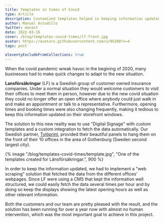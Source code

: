 ```yaml
---
title: Templates in times of Covid
type: Article
description: Customized templates helped in keeping information updated automatically during COVID-19.
author: Manuel Astudillo
twitter: manast
date: 2022-03-16
cover: /blog/templates-covid-times/lf-front.jpg
avatar: https://avatars.githubusercontent.com/u/95200?v=4
tags: post

eleventyExcludeFromCollections: true
---
```


When the covid pandemic wreak havoc in the begining of 2020, many businesses had to make quick changes to adapt to the
new situation.

**Lansförsäkringar** (LF) is a Swedish group of customer owned insurance companies. Under a normal situation they would welcome customers to visit their offices to meet them in person, however due to the new covid situation they could no longer offer an open office where anybody could just walk in and make an appointment or talk to a representative. Furthermore, opening times and booking times were also changing frequently, making it tedious to keep this information updated on their storefront windows.

The solution to this new reality was to use "Digital Signage" with custom templates and a custom integration to fetch the data automatically. Our
Swedish partner, [Tylöprint](https://tyloprint.se), provided their beautiful panels to hang them on the front of their 10 offices in the area of
Gothenburg (Sweden second largest city).

{% image "/blog/templates-covid-times/template.jpg", "One of the templates created for Länsförsäkringar.", 900 %}

In order to keep the information updated, we had to implement a "web scraping" solution that fetched the data from the different offices' webpages.
Since LF were using a CMS that kept the information well structured, we could easily fetch the data several times per hour and by doing so keep the displays
showing the latest opening hours as well as other relevant information.

Both the customers and our team are pretty pleased with the result, and the solution has been running for over a year now with almost no human
intervention, which was the most important goal to achieve in this project.
